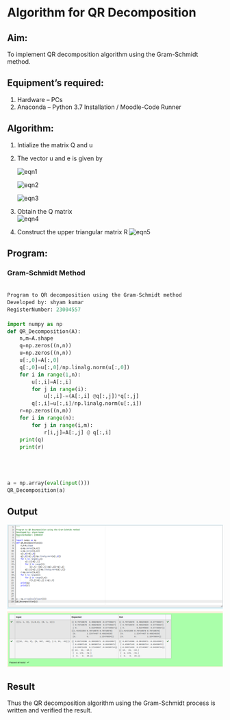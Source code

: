 # Algorithm for QR Decomposition
## Aim:
To implement QR decomposition algorithm using the Gram-Schmidt method.
## Equipment’s required:
1.	Hardware – PCs
2.	Anaconda – Python 3.7 Installation / Moodle-Code Runner
## Algorithm:
1.	Intialize the matrix Q and u
2.	The vector u and e is given by

    ![eqn1](./ex4.jpg)

    ![eqn2](./ex6.jpg)

    ![eqn3](./ex3.jpg)

3.	Obtain the Q matrix   
    ![eqn4](./ex1.jpg)
4.	Construct the upper triangular matrix R
    ![eqn5](./ex2.jpg)



## Program:
### Gram-Schmidt Method
```python

Program to QR decomposition using the Gram-Schmidt method
Developed by: shyam kumar
RegisterNumber: 23004557

import numpy as np
def QR_Decomposition(A):
    n,m=A.shape
    q=np.zeros((n,n))
    u=np.zeros((n,n))
    u[:,0]=A[:,0]
    q[:,0]=u[:,0]/np.linalg.norm(u[:,0])
    for i in range(1,n):
        u[:,i]=A[:,i]
        for j in range(i):
            u[:,i]-=(A[:,i] @q[:,j])*q[:,j]
        q[:,i]=u[:,i]/np.linalg.norm(u[:,i])
    r=np.zeros((n,m))
    for i in range(n):
        for j in range(i,m):
            r[i,j]=A[:,j] @ q[:,i]
    print(q)
    print(r)
    
    
    
    
a = np.array(eval(input()))
QR_Decomposition(a)


```

## Output
![output](exp.png)




## Result
Thus the QR decomposition algorithm using the Gram-Schmidt process is written and verified the result.